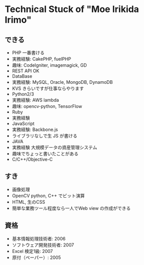# Technical Stuck of "Moe Irikida Irimo"

## できる

* PHP 一番書ける
 * 実務経験: CakePHP, fuelPHP
 * 趣味: CodeIgniter, imagemagick, GD
 * REST API OK
* DataBase
 * 実務経験: MySQL, Oracle, MongoDB, DynamoDB
 * KVS きらいですが仕事ならやります
* Python2/3
 * 実務経験: AWS lambda
 * 趣味: opencv-python, TensorFlow
* Ruby
 * 実務経験
* JavaScript
 * 実務経験: Backbone.js
 * ライブラリなしで生 JS が書ける
* JAVA
 * 実務経験 大規模データの資産管理システム
* 趣味でちょっと書いたことがある
 * C/C++/Objective-C

## すき

* 画像処理
 * OpenCV python, C++ でビット演算
* HTML, 生のCSS
 * 簡単な業務ツール程度なら一人でWeb view の作成ができる

## 資格

* 基本情報処理技術者: 2006
* ソフトウェア開発技術者: 2007
* Excel 検定1級: 2007
* 原付（ペーパー）: 2005
